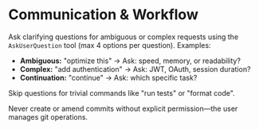 # Communication & Workflow

Ask clarifying questions for ambiguous or complex requests using the `AskUserQuestion` tool (max 4 options per question). Examples:

- **Ambiguous:** "optimize this" → Ask: speed, memory, or readability?
- **Complex:** "add authentication" → Ask: JWT, OAuth, session duration?
- **Continuation:** "continue" → Ask: which specific task?

Skip questions for trivial commands like "run tests" or "format code".

Never create or amend commits without explicit permission—the user manages git operations.
